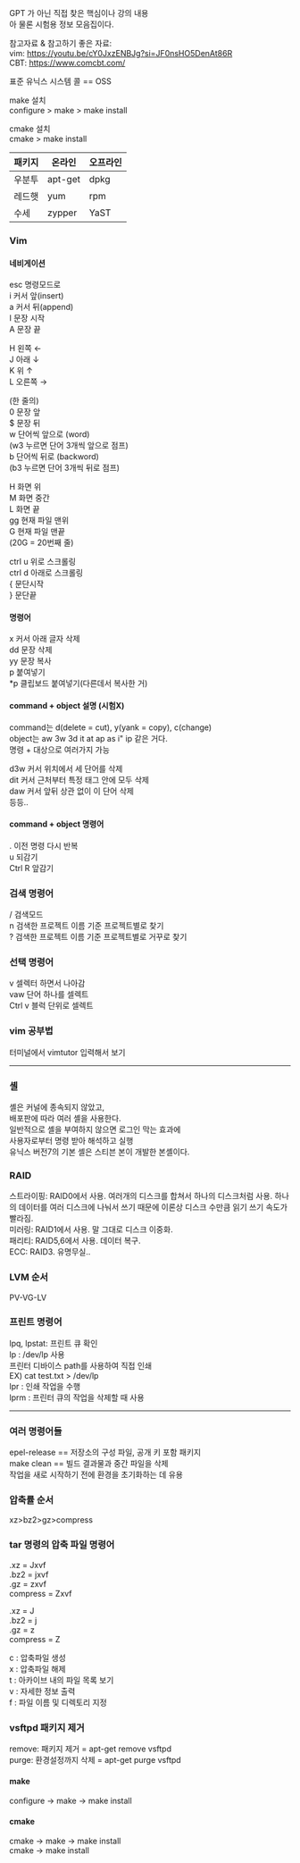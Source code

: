 GPT 가 아닌 직접 찾은 핵심이나 강의 내용  
아 물론 시험용 정보 모음집이다.  

참고자료 & 참고하기 좋은 자료:  
vim: https://youtu.be/cY0JxzENBJg?si=JF0nsHO5DenAt86R  
CBT: https://www.comcbt.com/  
  
표준 유닉스 시스템 콜 == OSS  
  
make 설치  
configure > make > make install  
  
cmake 설치  
cmake > make install  
  
|패키지|온라인|오프라인|
|------|---|---|
|우분투|apt-get|dpkg|
|레드햇|yum|rpm|
|수세|zypper|YaST| 

### Vim 

#### 네비게이션

esc 명령모드로  
i 커서 앞(insert)  
a 커서 뒤(append)  
I 문장 시작  
A 문장 끝  
  
H 왼쪽 ←  
J 아래 ↓  
K 위 ↑  
L 오른쪽 →  
  
(한 줄의)  
0 문장 앞  
$ 문장 뒤  
w 단어씩 앞으로 (word)  
(w3 누르면 단어 3개씩 앞으로 점프)  
b 단어씩 뒤로 (backword)  
(b3 누르면 단어 3개씩 뒤로 점프)  
  
H 화면 위  
M 화면 중간  
L 화면 끝  
gg 현재 파일 맨위  
G 현재 파일 맨끝  
(20G = 20번째 줄)  
  
ctrl u 위로 스크롤링  
ctrl d 아래로 스크롤링  
{ 문단시작  
} 문단끝  
  
#### 명령어 
x 커서 아래 글자 삭제  
dd 문장 삭제  
yy 문장 복사  
p 붙여넣기  
*p 클립보드 붙여넣기(다른데서 복사한 거)  

#### command + object 설명 (시험X) 

command는 d(delete = cut), y(yank = copy), c(change)  
object는 aw 3w 3d it at ap as i" ip 같은 거다.  
명령 + 대상으로 여러가지 가능  
  
d3w 커서 위치에서 세 단어를 삭제  
dit 커서 근처부터 특정 태그 안에 모두 삭제  
daw 커서 앞뒤 상관 없이 이 단어 삭제  
등등..  

#### command + object 명령어 

. 이전 명령 다시 반복  
u 되감기  
Ctrl R 앞감기  

### 검색 명령어 
/ 검색모드  
n 검색한 프로젝트 이름 기준 프로젝트별로 찾기  
? 검색한 프로젝트 이름 기준 프로젝트별로 거꾸로 찾기  

### 선택 명령어 
v 셀렉터 하면서 나아감  
vaw 단어 하나를 셀렉트  
Ctrl v 블럭 단위로 셀렉트  

### vim 공부법 
터미널에서 vimtutor 입력해서 보기  

*** 

### 셸 

셸은 커널에 종속되지 않았고,  
배포판에 따라 여러 셸을 사용한다.  
일반적으로 셸을 부여하지 않으면 로그인 막는 효과에  
사용자로부터 명령 받아 해석하고 실행  
유닉스 버전7의 기본 셸은 스티븐 본이 개발한 본셸이다.  

### RAID 

스트라이핑: RAID0에서 사용. 여러개의 디스크를 합쳐서 하나의 디스크처럼 사용. 하나의 데이터를 여러 디스크에 나눠서 쓰기 때문에 이론상 디스크 수만큼 읽기 쓰기 속도가 빨라짐.  
미러링: RAID1에서 사용. 말 그대로 디스크 이중화.  
패리티: RAID5,6에서 사용. 데이터 복구.  
ECC: RAID3. 유명무실..  
  
### LVM 순서 
PV-VG-LV  

### 프린트 명령어 
lpq, lpstat: 프린트 큐 확인  
lp : /dev/lp 사용  
프린터 디바이스 path를 사용하여 직접 인쇄  
EX) cat test.txt > /dev/lp  
lpr : 인쇄 작업을 수행  
lprm : 프린터 큐의 작업을 삭제할 때 사용  

*** 

### 여러 명령어들 
epel-release == 저장소의 구성 파일, 공개 키 포함 패키지  
make clean == 빌드 결과물과 중간 파일을 삭제  
작업을 새로 시작하기 전에 환경을 초기화하는 데 유용  
  
### 압축률 순서
xz>bz2>gz>compress  

### tar 명령의 압축 파일 명령어
.xz = Jxvf  
.bz2 = jxvf  
.gz = zxvf  
compress = Zxvf  
  
.xz = J  
.bz2 = j  
.gz = z  
compress = Z  
  
c : 압축파일 생성  
x : 압축파일 해제  
t : 아카이브 내의 파일 목록 보기  
v : 자세한 정보 출력  
f : 파일 이름 및 디렉토리 지정  
  
###  vsftpd 패키지 제거 
remove: 패키지 제거 = apt-get remove vsftpd  
purge: 환경설정까지 삭제 = apt-get purge vsftpd  
  
#### make  
configure → make → make install  

#### cmake 
cmake → make → make install  
cmake → make install  

